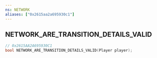 ```yaml
---
ns: NETWORK
aliases: ["0x2615aa2a695930c1"]
---
```

## NETWORK_ARE_TRANSITION_DETAILS_VALID

```c
// 0x2615AA2A695930C1
bool NETWORK_ARE_TRANSITION_DETAILS_VALID(Player player);
```
